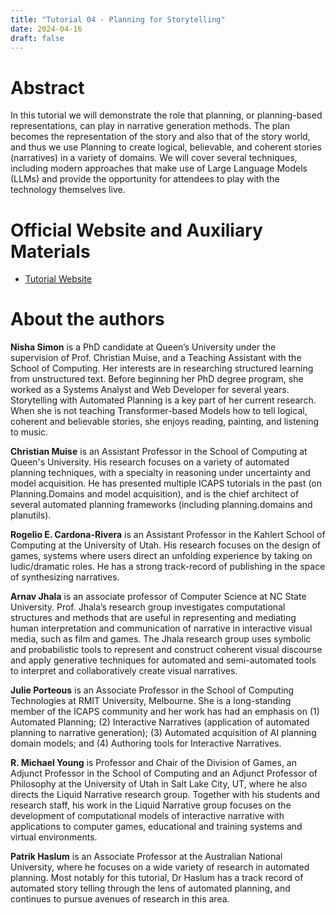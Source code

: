 ```yaml
---
title: "Tutorial 04 - Planning for Storytelling"
date: 2024-04-16
draft: false
---
```


# Abstract

In this tutorial we will demonstrate the role that planning, or planning-based representations, can play in narrative 
generation methods. The plan becomes the representation of the story and also that of the story world, and thus we use 
Planning to create logical, believable, and coherent stories (narratives) in a variety of domains. We will cover several 
techniques, including modern approaches that make use of Large Language Models (LLMs) and provide the opportunity for 
attendees to play with the technology themselves live.

# Official Website and Auxiliary Materials

- [Tutorial Website](xxxx)

# About the authors

**Nisha Simon** is a PhD candidate at Queen’s University under the supervision of Prof. Christian Muise, and a Teaching 
Assistant with the School of Computing. Her interests are in researching structured learning from unstructured 
text. Before beginning her PhD degree program, she worked as a Systems Analyst and Web Developer for several years. 
Storytelling with Automated Planning is a key part of her current research. When she is not teaching Transformer-based 
Models how to tell logical, coherent and believable stories, she enjoys reading, painting, and listening to music.

**Christian Muise** is an Assistant Professor in the School of Computing at Queen's University. His research focuses on 
a variety of automated planning techniques, with a specialty in reasoning under uncertainty and model acquisition. He 
has presented multiple ICAPS tutorials in the past (on Planning.Domains and model acquisition), and is the chief 
architect of several automated planning frameworks (including planning.domains and planutils).

**Rogelio E. Cardona-Rivera** is an Assistant Professor in the Kahlert School of Computing at the University of Utah. 
His research focuses on the design of games, systems where users direct an unfolding experience by taking on 
ludic/dramatic roles. He has a strong track-record of publishing in the space of synthesizing narratives.

**Arnav Jhala** is an associate professor of Computer Science at NC State University. Prof. Jhala’s research group 
investigates computational structures and methods that are useful in representing and mediating human interpretation 
and communication of narrative in interactive visual media, such as film and games. The Jhala research group uses 
symbolic and probabilistic tools to represent and construct coherent visual discourse and apply generative techniques 
for automated and semi-automated tools to interpret and collaboratively create visual narratives.

**Julie Porteous** is an Associate Professor in the School of Computing Technologies at RMIT University, Melbourne. 
She is a long-standing member of the ICAPS community and her work has had an emphasis on (1) Automated Planning; (2) 
Interactive Narratives (application of automated planning to narrative generation); (3) Automated acquisition of AI 
planning domain models; and (4) Authoring tools for Interactive Narratives.

**R. Michael Young** is Professor and Chair of the Division of Games, an Adjunct Professor in the School of Computing 
and an Adjunct Professor of Philosophy at the University of Utah in Salt Lake City, UT, where he also directs the 
Liquid Narrative research group. Together with his students and research staff, his work in the Liquid Narrative group 
focuses on the development of computational models of interactive narrative with applications to computer games, 
educational and training systems and virtual environments.

**Patrik Haslum** is an Associate Professor at the Australian National University, where he focuses on a wide variety 
of research in automated planning. Most notably for this tutorial, Dr Haslum has a track record of automated story 
telling through the lens of automated planning, and continues to pursue avenues of research in this area.
